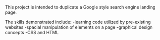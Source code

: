 This project is intended to duplicate a Google style search engine landing page. 

The skills demonstrated include: 
	-learning code utilized by pre-existing websites
	-spacial manipulation of elements on a page
	-graphical design concepts
	-CSS and HTML